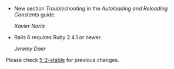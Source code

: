 *   New section _Troubleshooting_ in the _Autoloading and Reloading Constants_ guide.

    *Xavier Noria*

*   Rails 6 requires Ruby 2.4.1 or newer.

    *Jeremy Daer*


Please check [5-2-stable](https://github.com/rails/rails/blob/5-2-stable/guides/CHANGELOG.md) for previous changes.
